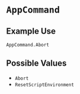 # `AppCommand`


## Example Use

`AppCommand.Abort`

## Possible Values

* `Abort`
* `ResetScriptEnvironment`
